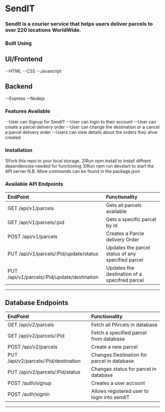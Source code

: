 # SendIT

### SendIt is a courier service that helps users deliver parcels to over 220 locations WorldWide.

### Built Using

## UI/Frontend

--HTML
--CSS
--Javascript

## Backend

--Express
--Nodejs

### Features Available

--User can Signup for SendIT
--User can login to their account
--User can create a parcel delivery order
--User can change the destination or a cancel a parcel delivery order
--Users can view details about the orders they ahve created

### Installation

1)Fork this repo to your local storage.
2)Run npm install to install diffrent dependencies needed for functioning
3)Run npm run devstart to start the API server
N.B. More commands can be found in the package.json 

### Available API Endpoints

| EndPoint                                    | Functionality                                         |
|:--------------------------------------------|:------------------------------------------------------|
|GET /api/v1/parcels                          | Gets all parcels available                            |
|GET /api/v1/parcels/:pid                     | Gets a specific parcel by Id                          |
|POST /api/v1/parcels                         | Creates a Parcle delivery Order                       |
|PUT /api/v1/parcels/:Pid/update/status       | Updates the parcel status of any specified parcel     |
|PUT /api/v1/parcels/:Pid/update/destination  | Updates the destination of a specifred parcel         |
-------------------------------------------------------------------------------------------------------

## Database Endpoints

| EndPoint                                    | Functionality                                         |
|:--------------------------------------------|:------------------------------------------------------|
|GET /api/v2/parcels                          | Fetch all PArcels in database                         |
|GET /api/v2/parcels/:Pid                     | Fetch a specified parcel from database                |
|POST /api/v2/parcels                         | Create a new parcel                                   |
|PUT /api/v2/parcels/:Pid/destination         | Changes Destination for parcel in database            |
|PUT /api/v2/parcels/:Pid/status              | Changes status for parcel in database                 |
|POST /auth/signup                            | Creates a user account                                |
|POST /auth/signin                            | Allows registered user to login into sendIT           |
-------------------------------------------------------------------------------------------------------